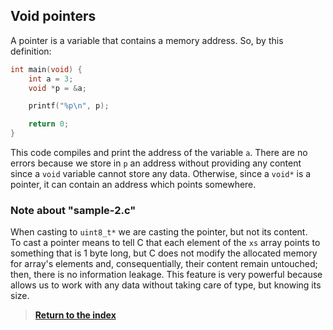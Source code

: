 ## Void pointers

A pointer is a variable that contains a memory address. So, by this definition:

```c
int main(void) {
    int a = 3;
    void *p = &a;

    printf("%p\n", p);

    return 0;
}
```

This code compiles and print the address of the variable `a`. There are no errors because we store in `p` an address without providing any content since a `void` variable cannot store any data. Otherwise, since a `void*` is a pointer, it can contain an address which points somewhere.

### Note about "sample-2.c"

When casting to `uint8_t*` we are casting the pointer, but not its content.
\
To cast a pointer means to tell C that each element of the `xs` array points to something that is 1 byte long, but C does not modify the allocated memory for array's elements and, consequentially, their content remain untouched; then, there is no information leakage. This feature is very powerful because allows us to work with any data without taking care of type, but knowing its size.

> [**Return to the index**](../../Index.md)
